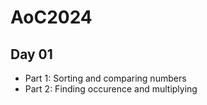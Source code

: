 # AoC2024

## Day 01
- Part 1: Sorting and comparing numbers
- Part 2: Finding occurence and multiplying